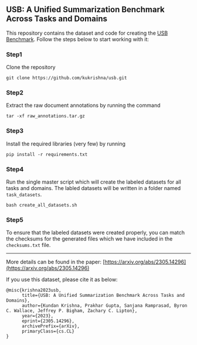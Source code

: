## USB: A Unified Summarization Benchmark Across Tasks and Domains



This repository contains the dataset and code for creating the [USB Benchmark](https://arxiv.org/abs/2305.14296).
Follow the steps below to start working with it:

### Step1
Clone the repository
```shell
git clone https://github.com/kukrishna/usb.git
```


### Step2
Extract the raw document annotations by running the command
```shell
tar -xf raw_annotations.tar.gz
```

### Step3
Install the required libraries (very few) by running 
```shell
pip install -r requirements.txt
```

### Step4
Run the single master script which will create the labeled datasets for all tasks and domains.
The labled datasets will be written in a folder named `task_datasets`.
```shell
bash create_all_datasets.sh
```

### Step5
To ensure that the labeled datasets were created properly, you can match the checksums for the generated
files which we have included in the `checksums.txt` file.

---

More details can be found in the paper: [https://arxiv.org/abs/2305.14296](https://arxiv.org/abs/2305.14296)

If you use this dataset, please cite it as below:
```
@misc{krishna2023usb,
      title={USB: A Unified Summarization Benchmark Across Tasks and Domains}, 
      author={Kundan Krishna, Prakhar Gupta, Sanjana Ramprasad, Byron C. Wallace, Jeffrey P. Bigham, Zachary C. Lipton},
      year={2023},
      eprint={2305.14296},
      archivePrefix={arXiv},
      primaryClass={cs.CL}
}
```

